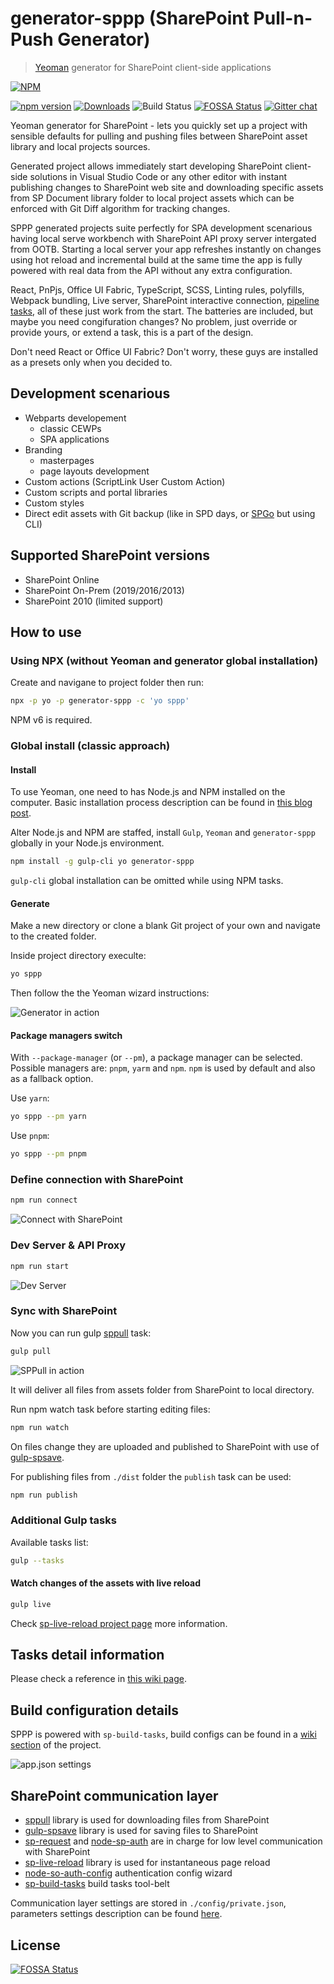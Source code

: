 # generator-sppp (SharePoint Pull-n-Push Generator)

> [Yeoman](http://yeoman.io/) generator for SharePoint client-side applications

[![NPM](https://nodei.co/npm/generator-sppp.png?mini=true&downloads=true&downloadRank=true&stars=true)](https://nodei.co/npm/generator-sppp/)

[![npm version](https://badge.fury.io/js/generator-sppp.svg)](https://badge.fury.io/js/generator-sppp)
[![Downloads](https://img.shields.io/npm/dm/generator-sppp.svg)](https://www.npmjs.com/package/generator-sppp)
![Build Status](https://dev.azure.com/koltyakov/SPNode/_apis/build/status/generator-sppp?branchName=master)
[![FOSSA Status](https://app.fossa.io/api/projects/git%2Bgithub.com%2Fkoltyakov%2Fgenerator-sppp.svg?type=shield)](https://app.fossa.io/projects/git%2Bgithub.com%2Fkoltyakov%2Fgenerator-sppp?ref=badge_shield)
[![Gitter chat](https://badges.gitter.im/gitterHQ/gitter.png)](https://gitter.im/sharepoint-node/Lobby)

Yeoman generator for SharePoint - lets you quickly set up a project with sensible defaults for pulling and pushing files between SharePoint asset library and local projects sources.

Generated project allows immediately start developing SharePoint client-side solutions in Visual Studio Code or any other editor with instant publishing changes to SharePoint web site and downloading specific assets from SP Document library folder to local project assets which can be enforced with Git Diff algorithm for tracking changes.

SPPP generated projects suite perfectly for SPA development scenarious having local serve workbench with SharePoint API proxy server intergated from OOTB. Starting a local server your app refreshes instantly on changes using hot reload and incremental build at the same time the app is fully powered with real data from the API without any extra configuration.

React, PnPjs, Office UI Fabric, TypeScript, SCSS, Linting rules, polyfills, Webpack bundling, Live server, SharePoint interactive connection, [pipeline tasks](https://github.com/koltyakov/sp-build-tasks), all of these just work from the start. The batteries are included, but maybe you need congifuration changes? No problem, just override or provide yours, or extend a task, this is a part of the design.

Don't need React or Office UI Fabric? Don't worry, these guys are installed as a presets only when you decided to.

## Development scenarious

- Webparts developement
  - classic CEWPs
  - SPA applications
- Branding
  - masterpages
  - page layouts development
- Custom actions (ScriptLink User Custom Action)
- Custom scripts and portal libraries
- Custom styles
- Direct edit assets with Git backup (like in SPD days, or [SPGo](https://marketplace.visualstudio.com/items?itemName=SiteGo.spgo) but using CLI)

## Supported SharePoint versions

- SharePoint Online
- SharePoint On-Prem (2019/2016/2013)
- SharePoint 2010 (limited support)

## How to use

### Using NPX (without Yeoman and generator global installation)

Create and navigane to project folder then run:

```bash
npx -p yo -p generator-sppp -c 'yo sppp'
```

NPM v6 is required.

### Global install (classic approach)

#### Install

To use Yeoman, one need to has Node.js and NPM installed on the computer. Basic installation process description can be found in [this blog post](https://www.linkedin.com/pulse/preparing-development-machine-client-side-sharepoint-mac-koltyakov?trk=pulse_spock-articles).

Alter Node.js and NPM are staffed, install `Gulp`, `Yeoman` and `generator-sppp` globally in your Node.js environment.

```bash
npm install -g gulp-cli yo generator-sppp
```

`gulp-cli` global installation can be omitted while using NPM tasks.

#### Generate

Make a new directory or clone a blank Git project of your own and navigate to the created folder.

Inside project directory execulte:

```bash
yo sppp
```

Then follow the the Yeoman wizard instructions:

![Generator in action](./assets/sppp01.gif)

#### Package managers switch

With `--package-manager` (or `--pm`), a package manager can be selected. Possible managers are: `pnpm`, `yarm` and `npm`. `npm` is used by default and also as a fallback option.

Use `yarn`:

```bash
yo sppp --pm yarn
```

Use `pnpm`:

```bash
yo sppp --pm pnpm
```

### Define connection with SharePoint

```bash
npm run connect
```

![Connect with SharePoint](./assets/sppp02.gif)

### Dev Server & API Proxy

```bash
npm run start
```

![Dev Server](./assets/sppp03.gif)

### Sync with SharePoint

Now you can run gulp [sppull](https://www.npmjs.com/package/sppull) task:

```bash
gulp pull
```

![SPPull in action](http://koltyakov.ru/images/generator-sppp-demo-2.gif)

It will deliver all files from assets folder from SharePoint to local directory.

Run npm watch task before starting editing files:

```bash
npm run watch
```

On files change they are uploaded and published to SharePoint with use of [gulp-spsave](https://www.npmjs.com/package/gulp-spsave).

For publishing files from `./dist` folder the `publish` task can be used:

```bash
npm run publish
```

### Additional Gulp tasks

Available tasks list:

```bash
gulp --tasks
```

#### Watch changes of the assets with live reload

```bash
gulp live
```

Check [sp-live-reload project page](https://github.com/koltyakov/sp-live-reload) more information.

## Tasks detail information

Please check a reference in [this wiki page](https://github.com/koltyakov/sp-build-tasks/wiki/Tasks).

## Build configuration details

SPPP is powered with `sp-build-tasks`, build configs can be found in a [wiki section](https://github.com/koltyakov/sp-build-tasks/wiki/Build-options) of the project.

![app.json settings](https://raw.githubusercontent.com/koltyakov/sp-build-tasks/master/docs/schema.gif)

## SharePoint communication layer

- [sppull](https://github.com/koltyakov/sppull) library is used for downloading files from SharePoint
- [gulp-spsave](https://github.com/s-KaiNet/gulp-spsave) library is used for saving files to SharePoint
- [sp-request](https://github.com/s-KaiNet/sp-request) and [node-sp-auth](https://github.com/s-KaiNet/node-sp-auth) are in charge for low level communication with SharePoint
- [sp-live-reload](https://github.com/koltyakov/sp-live-reload) library is used for instantaneous page reload
- [node-so-auth-config](https://github.com/koltyakov/node-so-auth-config) authentication config wizard
- [sp-build-tasks](https://github.com/koltyakov/sp-build-tasks) build tasks tool-belt

Communication layer settings are stored in `./config/private.json`, parameters settings description can be found [here](https://github.com/s-KaiNet/node-sp-auth/wiki).

## License

[![FOSSA Status](https://app.fossa.io/api/projects/git%2Bgithub.com%2Fkoltyakov%2Fgenerator-sppp.svg?type=large)](https://app.fossa.io/projects/git%2Bgithub.com%2Fkoltyakov%2Fgenerator-sppp?ref=badge_large)